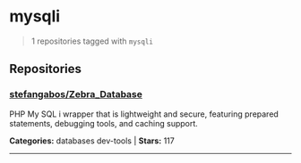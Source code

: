 # mysqli

> 1 repositories tagged with `mysqli`

## Repositories

### [stefangabos/Zebra_Database](https://github.com/stefangabos/Zebra_Database)

PHP My SQL i wrapper that is lightweight and secure, featuring prepared statements, debugging tools, and caching support.

**Categories:** databases dev-tools  | **Stars:** 117

---

